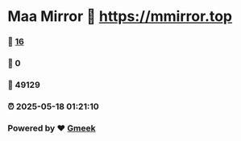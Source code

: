 # Maa Mirror :link: https://mmirror.top 
### :page_facing_up: [16](https://mmirror.top/tag.html) 
### :speech_balloon: 0 
### :hibiscus: 49129 
### :alarm_clock: 2025-05-18 01:21:10 
### Powered by :heart: [Gmeek](https://github.com/Meekdai/Gmeek)
